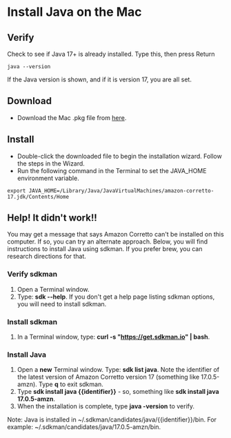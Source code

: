 # Install Java on the Mac

## Verify
Check to see if Java 17+ is already installed. Type this, then press Return

```
java --version
```

If the Java version is shown, and if it is version 17, you are all set.

## Download

* Download the Mac .pkg file from [here](https://corretto.aws/downloads/latest/amazon-corretto-17-x64-macos-jdk.pkg).

## Install

* Double-click the downloaded file to begin the installation wizard. Follow the steps in the Wizard.
* Run the following command in the Terminal to set the JAVA_HOME environment variable.

```
export JAVA_HOME=/Library/Java/JavaVirtualMachines/amazon-corretto-17.jdk/Contents/Home
```

## Help! It didn't work!!

You may get a message that says Amazon Corretto can't be installed on this computer. If so, you can try an alternate approach. Below, you will find instructions to install Java using sdkman. If you prefer brew, you can research directions for that.

### Verify sdkman

1. Open a Terminal window.
1. Type: **sdk --help**. If you don't get a help page listing sdkman options, you will need to install sdkman.

### Install sdkman

1. In a Terminal window, type: **curl -s "https://get.sdkman.io" | bash**.

### Install Java

1. Open a __new__ Terminal window. Type: **sdk list java**. Note the identifier of the latest version of Amazon Corretto version 17 (something like 17.0.5-amzn). Type **q** to exit sdkman.
1. Type **sdk install java {{identifier}}** - so, something like **sdk install java 17.0.5-amzn**.
1. When the installation is complete, type **java -version** to verify.

Note: Java is installed in ~/.sdkman/candidates/java/{{identifier}}/bin.
For example: ~/.sdkman/candidates/java/17.0.5-amzn/bin.